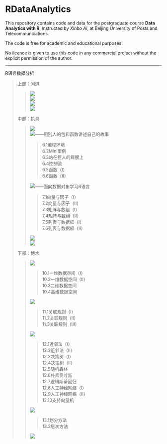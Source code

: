 # RDataAnalytics

This repository contains code and data for the postgraduate course **Data Analytics with R**, instructed by *Xinbo Ai*, at Beijing University of Posts and Telecommunications.

The code is free for academic and educational purposes.

No licence is given to use this code in any commercial project without the explicit permission of the author.

---


R语言数据分析  
> 上部：问道  
>> [![](https://img.shields.io/badge/%E7%AC%AC1%E7%AB%A0-%E6%B0%94%E8%B1%A1%E4%B8%87%E5%8D%83%E3%80%81%E6%95%B0%E4%BB%A5%E7%AD%89%E8%A7%82-inactive)](https://github.com/byaxb/RDataAnalytics)  
>> [![](https://img.shields.io/badge/%E7%AC%AC2%E7%AB%A0-%E6%89%80%E8%B0%93%E5%AD%A6%E4%B9%A0%E3%80%81%E5%BD%92%E7%B1%BB%E8%80%8C%E5%B7%B2-inactive)](https://github.com/byaxb/RDataAnalytics)  
>> [![](https://img.shields.io/badge/%E7%AC%AC3%E7%AB%A0-%E6%A0%BC%E8%A8%80%E8%81%94%E7%92%A7%E8%AF%9D%E5%AD%A6%E4%B9%A0-inactive)](https://github.com/byaxb/RDataAnalytics)  
>> [![](https://img.shields.io/badge/%E7%AC%AC4%E7%AB%A0-%E6%BA%90%E4%BA%8E%E6%95%B0%E5%AD%A6%E3%80%81%E5%BD%92%E4%BA%8E%E5%B7%A5%E7%A8%8B-inactive)](https://github.com/byaxb/RDataAnalytics)  
>
> 中部：执具  
>> [![](https://img.shields.io/badge/%E7%AC%AC5%E7%AB%A0-%E5%B7%A5%E6%AC%B2%E5%96%84%E5%85%B6%E4%BA%8B%E3%80%81%E5%BF%85%E5%85%88%E5%88%A9%E5%85%B6%E5%99%A8-inactive)](https://github.com/byaxb/RDataAnalytics)  
>> [![](https://img.shields.io/badge/%E7%AC%AC6%E7%AB%A0-%E5%9F%BA%E7%A1%80%E7%BC%96%E7%A8%8B-blue)](https://github.com/byaxb/RDataAnalytics/blob/master/02_%E5%9F%BA%E7%A1%80%E7%BC%96%E7%A8%8B.R)——用别人的包和函数讲述自己的故事  
>>> 6.1编程环境  
>>> 6.2Mini案例  
>>> 6.3站在巨人的肩膀上  
>>> 6.4控制流  
>>> 6.5函数（I）  
>>> 6.6函数（II）  
>>  
>> [![](https://img.shields.io/badge/%E7%AC%AC7%E7%AB%A0-%E6%95%B0%E6%8D%AE%E5%AF%B9%E8%B1%A1-green)](https://github.com/byaxb/RDataAnalytics/blob/master/03_%E6%95%B0%E6%8D%AE%E5%AF%B9%E8%B1%A1.R)——面向数据对象学习R语言  
>>> 7.1向量与因子（I）  
>>> 7.2向量与因子（II）  
>>> 7.3矩阵与数组（I）  
>>> 7.4矩阵与数组（II）  
>>> 7.5列表与数据框（I）  
>>> 7.6列表与数据框（II）  
>>
>> [![](https://img.shields.io/badge/%E7%AC%AC8%E7%AB%A0-%E4%BA%BA%E4%BA%BA%E9%83%BD%E7%88%B1tidyverse-inactive)](https://github.com/byaxb/RDataAnalytics)  
>> [![](https://img.shields.io/badge/%E7%AC%AC9%E7%AB%A0-%E6%9C%80%E7%BE%8E%E4%B8%8D%E8%BF%87%E6%95%B0%E6%8D%AE%E6%A1%86-inactive)](https://github.com/byaxb/RDataAnalytics)  
>  
> 下部：博术  
>> [![](https://img.shields.io/badge/%E7%AC%AC10%E7%AB%A0-%E8%A7%82%E6%95%B0%E4%BB%A5%E5%BD%A2-yellow)](https://github.com/byaxb/RDataAnalytics/blob/master/04_%E8%A7%82%E6%95%B0%E4%BB%A5%E5%BD%A2.R)  
>>> 10.1一维数据空间（I）  
>>> 10.2一维数据空间（II）  
>>> 10.3二维数据空间  
>>> 10.4高维数据空间  
>>  
>> [![](https://img.shields.io/badge/%E7%AC%AC11%E7%AB%A0-%E7%9B%B8%E9%9A%8F%E7%9B%B8%E4%BC%B4%E3%80%81%E8%B0%93%E4%B9%8B%E5%85%B3%E8%81%94-important)](https://github.com/byaxb/RDataAnalytics/blob/master/05_%E7%9B%B8%E9%9A%8F%E7%9B%B8%E4%BC%B4%E3%80%81%E8%B0%93%E4%B9%8B%E5%85%B3%E8%81%94.R)  
>>> 11.1关联规则（I）  
>>> 11.2关联规则（II）  
>>> 11.3关联规则（III）  
>>  
>> [![](https://img.shields.io/badge/%E7%AC%AC12%E7%AB%A0-%E6%97%A2%E6%98%AF%E4%B8%96%E9%97%B4%E6%B3%95%E3%80%81%E8%87%AA%E5%BD%93%E6%9C%89%E5%88%86%E5%88%AB-blueviolet)](https://github.com/byaxb/RDataAnalytics/blob/master/06_%E6%97%A2%E6%98%AF%E4%B8%96%E9%97%B4%E6%B3%95%E3%80%81%E8%87%AA%E5%BD%93%E6%9C%89%E5%88%86%E5%88%AB.R)  
>>> 12.1近邻法（I）  
>>> 12.2近邻法（II）  
>>> 12.3决策树（I）  
>>> 12.4决策树（II）  
>>> 12.5随机森林  
>>> 12.6朴素贝叶斯  
>>> 12.7逻辑斯蒂回归  
>>> 12.8人工神经网络（I）  
>>> 12.9人工神经网络（II）  
>>> 12.10支持向量机  
>>  
>> [![](https://img.shields.io/badge/%E7%AC%AC13%E7%AB%A0-%E6%96%B9%E4%BB%A5%E7%B1%BB%E8%81%9A%E3%80%81%E7%89%A9%E4%BB%A5%E7%BE%A4%E5%88%86-yellowgreen)](https://github.com/byaxb/RDataAnalytics/blob/master/07_%E6%96%B9%E4%BB%A5%E7%B1%BB%E8%81%9A%E3%80%81%E7%89%A9%E4%BB%A5%E7%BE%A4%E5%88%86.R)  
>>> 13.1划分方法  
>>> 13.2层次方法  
>>
>> [![](https://img.shields.io/badge/%E7%AC%AC14%E7%AB%A0-%E5%BA%90%E5%B1%B1%E7%83%9F%E9%9B%A8%E6%B5%99%E6%B1%9F%E6%BD%AE-inactive)](https://github.com/byaxb/RDataAnalytics)  

